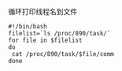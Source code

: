 循环打印线程名到文件

```shell
#!/bin/bash
filelist=`ls /proc/890/task/`
for file in $filelist
do 
 cat /proc/890/task/$file/comm
done
```

